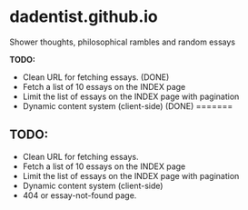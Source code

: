# dadentist.github.io
Shower thoughts, philosophical rambles and random essays

**TODO:**
- Clean URL for fetching essays. (DONE)
- Fetch a list of 10 essays on the INDEX page
- Limit the list of essays on the INDEX page with pagination
- Dynamic content system (client-side) (DONE)
=======
## TODO:
- Clean URL for fetching essays. 
- Fetch a list of 10 essays on the INDEX page
- Limit the list of essays on the INDEX page with pagination
- Dynamic content system (client-side)
- 404 or essay-not-found page.
